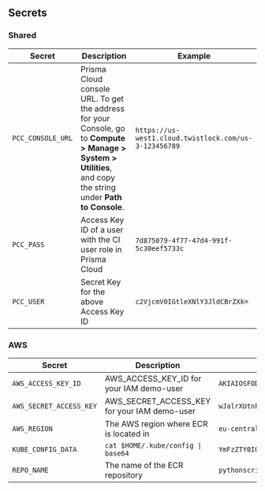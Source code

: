 
## Secrets
### Shared
| Secret | Description | Example |
| --- |--- | --- |
| `PCC_CONSOLE_URL` | Prisma Cloud console URL. To get the address for your Console, go to **Compute > Manage > System > Utilities**, and copy the string under **Path to Console**. | `https://us-west1.cloud.twistlock.com/us-3-123456789` |
| `PCC_PASS` | Access Key ID of a user with the CI user role in Prisma Cloud | `7d875079-4f77-47d4-991f-5c30eef5733c`
| `PCC_USER` | Secret Key for the above Access Key ID | `c2VjcmV0IGtleXNlY3JldCBrZXk=`
### AWS
| Secret | Description | Example |
| --- |--- | --- |
| `AWS_ACCESS_KEY_ID` | AWS_ACCESS_KEY_ID for your IAM demo-user | `AKIAIOSFODNN7EXAMPLE` |
`AWS_SECRET_ACCESS_KEY` |AWS_SECRET_ACCESS_KEY for your IAM demo-user | `wJalrXUtnFEMI/K7MDENG/bPxRfiCYEXAMPLEKEY` |
| `AWS_REGION` | The AWS region where ECR is located in | `eu-central-1` |
`KUBE_CONFIG_DATA` | `cat $HOME/.kube/config \| base64` | `YmFzZTY0IG...V4YW1wbGU=` |
`REPO_NAME` | The name of the ECR repository | `pythonscript`
